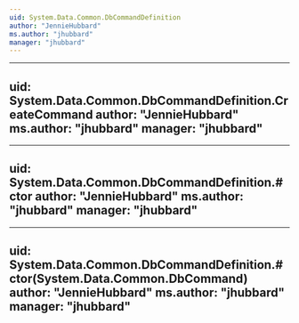 ```yaml
---
uid: System.Data.Common.DbCommandDefinition
author: "JennieHubbard"
ms.author: "jhubbard"
manager: "jhubbard"
---
```


---
uid: System.Data.Common.DbCommandDefinition.CreateCommand
author: "JennieHubbard"
ms.author: "jhubbard"
manager: "jhubbard"
---

---
uid: System.Data.Common.DbCommandDefinition.#ctor
author: "JennieHubbard"
ms.author: "jhubbard"
manager: "jhubbard"
---

---
uid: System.Data.Common.DbCommandDefinition.#ctor(System.Data.Common.DbCommand)
author: "JennieHubbard"
ms.author: "jhubbard"
manager: "jhubbard"
---
